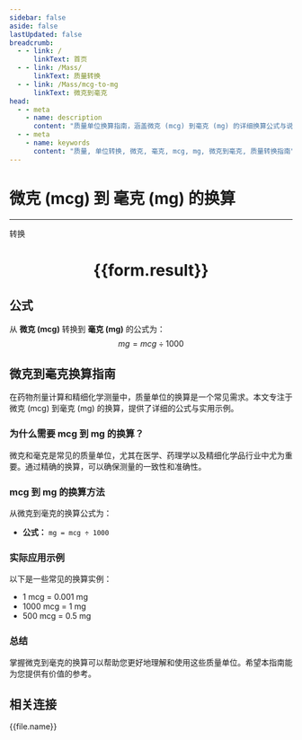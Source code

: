 ```yaml
---
sidebar: false
aside: false
lastUpdated: false
breadcrumb:
  - - link: /
      linkText: 首页
  - - link: /Mass/
      linkText: 质量转换
  - - link: /Mass/mcg-to-mg
      linkText: 微克到毫克
head:
  - - meta
    - name: description
      content: "质量单位换算指南，涵盖微克 (mcg) 到毫克 (mg) 的详细换算公式与说明。"
  - - meta
    - name: keywords
      content: "质量, 单位转换, 微克, 毫克, mcg, mg, 微克到毫克, 质量转换指南"
---
```

# 微克 (mcg) 到 毫克 (mg) 的换算
---
<script setup>
import { onMounted, reactive, inject, ref } from 'vue'
import { NButton, NForm, NFormItem, NInput, NInputNumber, NSelect, NCard, useMessage,NGrid ,NGi } from 'naive-ui'
import { defineClientComponent } from 'vitepress'
import { Mass } from '../../files';

const convert = inject('convert')

const form = reactive({
  number: null,
  result: '',
})

const convertHandler = () => {
  if (form.number !== null && !isNaN(form.number)) {
    const convertedValue = parseFloat(form.number) / 1000
    form.result = `${form.number}mcg = ${convertedValue.toFixed(4)}mg`
  } else {
    form.result = '请输入有效的数值。'
  }
}
</script>

<n-form size="large" :model="form">
  <n-form-item label="微克 (mcg)">
    <n-input-number v-model:value="form.number" placeholder="输入微克" style="width: 100%" />
  </n-form-item>
  <n-form-item>
    <n-button type="primary" @click="convertHandler" block>转换</n-button>
  </n-form-item>
</n-form>

<n-card  embedded :bordered="false" hoverable>
  <div  style="text-align:center">
    <h1>{{form.result}}</h1>
  </div>
</n-card>

## 公式

从 **微克 (mcg)** 转换到 **毫克 (mg)** 的公式为：
$$ mg = mcg \div 1000 $$

## 微克到毫克换算指南

在药物剂量计算和精细化学测量中，质量单位的换算是一个常见需求。本文专注于微克 (mcg) 到毫克 (mg) 的换算，提供了详细的公式与实用示例。

### 为什么需要 mcg 到 mg 的换算？

微克和毫克是常见的质量单位，尤其在医学、药理学以及精细化学品行业中尤为重要。通过精确的换算，可以确保测量的一致性和准确性。

### mcg 到 mg 的换算方法

从微克到毫克的换算公式为：

- **公式：** `mg = mcg ÷ 1000`

### 实际应用示例

以下是一些常见的换算实例：

- 1 mcg = 0.001 mg
- 1000 mcg = 1 mg
- 500 mcg = 0.5 mg

### 总结

掌握微克到毫克的换算可以帮助您更好地理解和使用这些质量单位。希望本指南能为您提供有价值的参考。

## 相关连接
<n-grid x-gap="12" :cols="4">
  <n-gi v-for="(file, index) in Mass" :key="index">
    <n-button
      text
      tag="a"
      :href="file.path"
      type="primary"
    >
      {{file.name}}
    </n-button>
  </n-gi>
</n-grid>